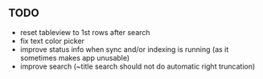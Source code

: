 ## TODO
* reset tableview to 1st rows after search
* fix text color picker
* improve status info when sync and/or indexing is running (as it sometimes makes app unusable)
* improve search (~title search should not do automatic right truncation)

